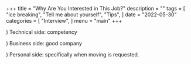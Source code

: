 +++
title = "Why Are You Interested in This Job?"
description = ""
tags = [
    "ice breaking",
    "Tell me about yourself",
    "Tips",
]
date = "2022-05-30"
categories = [
    "Interview",
]
menu = "main"
+++

) Technical side: competency

) Business side: good company

) Personal side: specifically when moving is requested.
